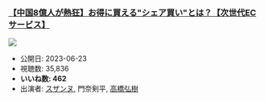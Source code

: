 ### [【中国8億人が熱狂】お得に買える"シェア買い"とは？【次世代ECサービス】](https://www.youtube.com/watch?v=GA9h7im-9qQ)
[![](https://img.youtube.com/vi/GA9h7im-9qQ/sddefault.jpg)](https://www.youtube.com/watch?v=GA9h7im-9qQ)
-   公開日: 2023-06-23
-   視聴数: 35,836
-   **いいね数: 462**
-   出演者: [スザンヌ](/rehacq_fan/people/スザンヌ "wikilink"), 門奈剣平, [高橋弘樹](/rehacq_fan/people/高橋弘樹 "wikilink")
